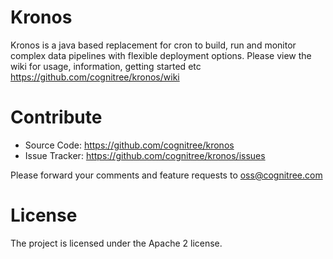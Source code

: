 # Kronos

Kronos is a java based replacement for cron to build, run and monitor complex data pipelines with flexible deployment options. Please view the wiki for usage, information, getting started etc https://github.com/cognitree/kronos/wiki

# Contribute

- Source Code: https://github.com/cognitree/kronos
- Issue Tracker: https://github.com/cognitree/kronos/issues

Please forward your comments and feature requests to oss@cognitree.com

# License

The project is licensed under the Apache 2 license.